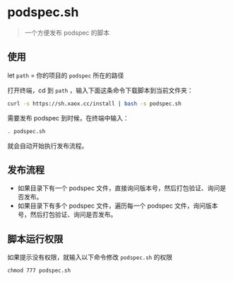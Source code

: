 # podspec.sh
> 一个方便发布 podspec 的脚本

## 使用

let `path` = 你的项目的 `podspec` 所在的路径

打开终端，cd 到 `path` ，输入下面这条命令下载脚本到当前文件夹：

```bash
curl -s https://sh.xaox.cc/install | bash -s podspec.sh
```
需要发布 podspec 到时候，在终端中输入：

```bash
. podspec.sh
```

就会自动开始执行发布流程。

## 发布流程
- 如果目录下有一个 podspec 文件，直接询问版本号，然后打包验证、询问是否发布。
- 如果目录下有多个 podspec 文件，遍历每一个 podspec 文件，询问版本号，然后打包验证、询问是否发布。

## 脚本运行权限

如果提示没有权限，就输入以下命令修改 `podspec.sh` 的权限

```shell
chmod 777 podspec.sh
```
